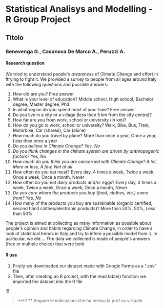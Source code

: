 # Statistical Analisys and Modelling - R Group Project
## Titolo
### Benevenga G., Casanova De Marco A., Peruzzi A.
#### Research question
We tried to understand people's *awareness* of Climate Change and effort in ftrying to fight it.
We provided a survey to people from all ages around Italy with the following questions and possible answers:
1. How old are you? Free answer
3. What is your level of education? Middle school, High school, Bachelor degree, Master degree, Phd
4. In what region do you spend most of your time? Free answer
5. Do you live in a city or a village (less than 5 km from the city centre)? 
6. How far are you from work, school or university (in km)?
7. How do you go to work, school or university? Walk, Bike, Bus, Train, Motorbike, Car (shared), Car (alone)
8. How much do you travel by plane? More than once a year, Once a year, Less than once a year
9. *Do you believe in Climate Change? Yes, No*
10. *Do you think changes in the climate system are driven by anthropogenic factors?* Yes, No
11. *How much do you think you are concerned with Climate Change? A lot, More or less, A few, Not at all*
12. How often do you eat meat? Every day, 4 times a week, Twice a week, Once a week, Once a month, Never
13. How often do you eat dairy products and/or eggs? Every day, 4 times a week, Twice a week, Once a week, Once a month, Never
14. *Do you care where the products you buy (food, clothes, etc.) come from? Yes, No*
15. How many of the products you buy are sustainable (organic certified, second hand clothes/electronic products)? More than 50%, 50%, Less than 50%
    
The project is aimed at collecting as many information as possible about people's opinion and habits regarding Climate Change, in order to have a look of statistical trends in Italy and try to infere a possible model from it. 
In particular, we did....
The data we collected is made of people's answers (free or multiple choice) that were both 

#### R use
1. Firstly we downloaded our dataset made with Google Forms as a ".csv" file
2. Then, after creating an R project, with the read.table() function we imported the dataset into the R file


!!! 
>**!!! **
> Seguire le indicazioni che ha messo la prof su virtuale



